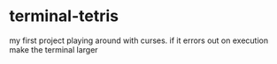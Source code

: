 # terminal-tetris
my first project playing around with curses. if it errors out on execution make the terminal larger 
